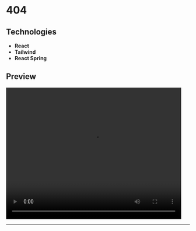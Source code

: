 # 404

## Technologies

- **React**
- **Tailwind**
- **React Spring**

## Preview

<video src="https://user-images.githubusercontent.com/100797809/229467126-b2aaec20-defb-4826-af17-70a4f77824c5.mp4" width="480" height="360" autoplay></video>

---
